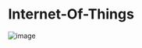 # Internet-Of-Things

![image](https://user-images.githubusercontent.com/63428486/200388023-bd1a7064-b096-4dc9-8d03-056cb1f3a513.png)
